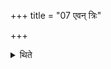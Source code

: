 +++
title = "07 एवन् त्रिः"

+++

<details><summary>थिते</summary>

7. (The bargaining takes place) in this manner for three times;
</details>
